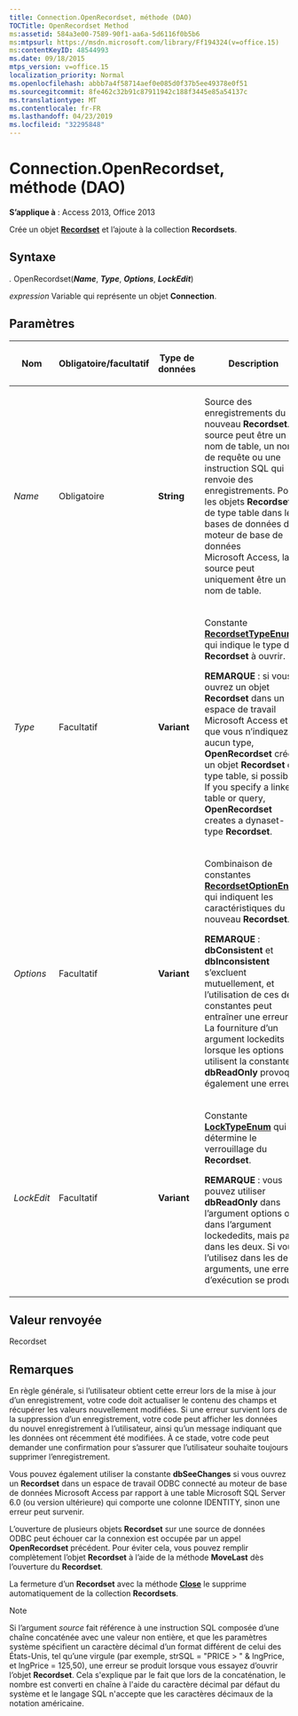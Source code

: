 ```yaml
---
title: Connection.OpenRecordset, méthode (DAO)
TOCTitle: OpenRecordset Method
ms:assetid: 584a3e00-7589-90f1-aa6a-5d6116f0b5b6
ms:mtpsurl: https://msdn.microsoft.com/library/Ff194324(v=office.15)
ms:contentKeyID: 48544993
ms.date: 09/18/2015
mtps_version: v=office.15
localization_priority: Normal
ms.openlocfilehash: abbb7a4f58714aef0e085d0f37b5ee49378e0f51
ms.sourcegitcommit: 8fe462c32b91c87911942c188f3445e85a54137c
ms.translationtype: MT
ms.contentlocale: fr-FR
ms.lasthandoff: 04/23/2019
ms.locfileid: "32295848"
---
```

# <a name="connectionopenrecordset-method-dao"></a>Connection.OpenRecordset, méthode (DAO)

**S’applique à** : Access 2013, Office 2013

Crée un objet **[Recordset](recordset-object-dao.md)** et l’ajoute à la collection **Recordsets**.

## <a name="syntax"></a>Syntaxe

*.* OpenRecordset(***Name***, ***Type***, ***Options***, ***LockEdit***)

*expression* Variable qui représente un objet **Connection**.

## <a name="parameters"></a>Paramètres

<table>
<colgroup>
<col style="width: 25%" />
<col style="width: 25%" />
<col style="width: 25%" />
<col style="width: 25%" />
</colgroup>
<thead>
<tr class="header">
<th><p>Nom</p></th>
<th><p>Obligatoire/facultatif</p></th>
<th><p>Type de données</p></th>
<th><p>Description</p></th>
</tr>
</thead>
<tbody>
<tr class="odd">
<td><p><em>Name</em></p></td>
<td><p>Obligatoire</p></td>
<td><p><strong>String</strong></p></td>
<td><p>Source des enregistrements du nouveau <strong>Recordset</strong>. La source peut être un nom de table, un nom de requête ou une instruction SQL qui renvoie des enregistrements. Pour les objets <strong>Recordset</strong> de type table dans les bases de données du moteur de base de données Microsoft Access, la source peut uniquement être un nom de table.</p></td>
</tr>
<tr class="even">
<td><p><em>Type</em></p></td>
<td><p>Facultatif</p></td>
<td><p><strong>Variant</strong></p></td>
<td><p>Constante <strong><a href="recordsettypeenum-enumeration-dao.md">RecordsetTypeEnum</a></strong> qui indique le type de <strong>Recordset</strong> à ouvrir.</p><p><strong>REMARQUE</strong> : si vous ouvrez un objet <strong>Recordset</strong> dans un espace de travail Microsoft Access et que vous n’indiquez aucun type, <strong>OpenRecordset</strong> crée un objet <strong>Recordset</strong> de type table, si possible. If you specify a linked table or query, <strong>OpenRecordset</strong> creates a dynaset-type <strong>Recordset</strong>.</p>
</td>
</tr>
<tr class="odd">
<td><p><em>Options</em></p></td>
<td><p>Facultatif</p></td>
<td><p><strong>Variant</strong></p></td>
<td><p>Combinaison de constantes <strong><a href="recordsetoptionenum-enumeration-dao.md">RecordsetOptionEnum</a></strong> qui indiquent les caractéristiques du nouveau <strong>Recordset</strong>.</p><p><strong>REMARQUE</strong> : <strong>dbConsistent</strong> et <strong>dbInconsistent</strong> s’excluent mutuellement, et l’utilisation de ces deux constantes peut entraîner une erreur. La fourniture d’un argument lockedits lorsque les options utilisent la constante <strong>dbReadOnly</strong> provoque également une erreur.</p>
</td>
</tr>
<tr class="even">
<td><p><em>LockEdit</em></p></td>
<td><p>Facultatif</p></td>
<td><p><strong>Variant</strong></p></td>
<td><p>Constante <strong><a href="locktypeenum-enumeration-dao.md">LockTypeEnum</a></strong> qui détermine le verrouillage du <strong>Recordset</strong>.</p><p><strong>REMARQUE</strong> : vous pouvez utiliser <strong>dbReadOnly</strong> dans l’argument options ou dans l’argument lockededits, mais pas dans les deux. Si vous l’utilisez dans les deux arguments, une erreur d’exécution se produit.</p>
</td>
</tr>
</tbody>
</table>


## <a name="return-value"></a>Valeur renvoyée

Recordset

## <a name="remarks"></a>Remarques

En règle générale, si l’utilisateur obtient cette erreur lors de la mise à jour d’un enregistrement, votre code doit actualiser le contenu des champs et récupérer les valeurs nouvellement modifiées. Si une erreur survient lors de la suppression d’un enregistrement, votre code peut afficher les données du nouvel enregistrement à l’utilisateur, ainsi qu’un message indiquant que les données ont récemment été modifiées. À ce stade, votre code peut demander une confirmation pour s’assurer que l’utilisateur souhaite toujours supprimer l’enregistrement.

Vous pouvez également utiliser la constante **dbSeeChanges** si vous ouvrez un **Recordset** dans un espace de travail ODBC connecté au moteur de base de données Microsoft Access par rapport à une table Microsoft SQL Server 6.0 (ou version ultérieure) qui comporte une colonne IDENTITY, sinon une erreur peut survenir.

L’ouverture de plusieurs objets **Recordset** sur une source de données ODBC peut échouer car la connexion est occupée par un appel **OpenRecordset** précédent. Pour éviter cela, vous pouvez remplir complètement l’objet **Recordset** à l’aide de la méthode **MoveLast** dès l’ouverture du **Recordset**.

La fermeture d’un **Recordset** avec la méthode **[Close](connection-close-method-dao.md)** le supprime automatiquement de la collection **Recordsets**.

> [!NOTE]
> Si l’argument *source* fait référence à une instruction SQL composée d’une chaîne concaténée avec une valeur non entière, et que les paramètres système spécifient un caractère décimal d’un format différent de celui des États-Unis, tel qu’une virgule (par exemple, strSQL = "PRICE &gt; " &amp; lngPrice, et lngPrice = 125,50), une erreur se produit lorsque vous essayez d’ouvrir l’objet **Recordset**. Cela s'explique par le fait que lors de la concaténation, le nombre est converti en chaîne à l'aide du caractère décimal par défaut du système et le langage SQL n'accepte que les caractères décimaux de la notation américaine.


